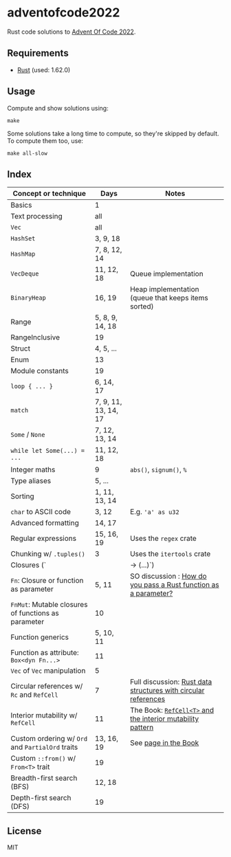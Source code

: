 # adventofcode2022

Rust code solutions to [Advent Of Code 2022](https://adventofcode.com/2022/).

## Requirements

* [Rust](https://www.rust-lang.org/) (used: 1.62.0)

## Usage

Compute and show solutions using:

```
make
```

Some solutions take a long time to compute, so they're skipped by default. To compute them too, use:

```
make all-slow
```

## Index

| Concept or technique | Days | Notes |
|---|---|---|
| Basics | 1 | |
| Text processing | all | |
| `Vec` | all | |
| `HashSet` | 3, 9, 18 | |
| `HashMap` | 7, 8, 12, 14 | |
| `VecDeque` | 11, 12, 18 | Queue implementation |
| `BinaryHeap` | 16, 19 | Heap implementation (queue that keeps items sorted) |
| Range | 5, 8, 9, 14, 18 | |
| RangeInclusive | 19 | |
| Struct | 4, 5, ... | |
| Enum | 13 | |
| Module constants | 19 | |
| `loop { ... } ` | 6, 14, 17 | |
| `match` | 7, 9, 11, 13, 14, 17 | |
| `Some` / `None` | 7, 12, 13, 14 | |
| `while let Some(...) = ...` | 11, 12, 18 | |
| Integer maths | 9 | `abs()`, `signum()`, `%` |
| Type aliases | 5, ... | |
| Sorting | 1, 11, 13, 14 | |
| `char` to ASCII code | 3, 12 | E.g. `'a' as u32` |
| Advanced formatting | 14, 17 | |
| Regular expressions | 15, 16, 19 | Uses the `regex` crate |
| Chunking w/ `.tuples()` | 3 | Uses the `itertools` crate |
| Closures (`|| -> (...)`) | 10 | |
| `Fn`: Closure or function as parameter | 5, 11 | SO discussion : [How do you pass a Rust function as a parameter?](https://stackoverflow.com/questions/36390665/how-do-you-pass-a-rust-function-as-a-parameter) |
| `FnMut`: Mutable closures of functions as parameter | 10 | |
| Function generics | 5, 10, 11 | |
| Function as attribute: `Box<dyn Fn...>` | 11 | |
| `Vec` of `Vec` manipulation | 5 | |
| Circular references w/ `Rc` and `RefCell` | 7 | Full discussion: [Rust data structures with circular references](https://eli.thegreenplace.net/2021/rust-data-structures-with-circular-references/) |
| Interior mutability w/ `RefCell` | 11 | The Book: [`RefCell<T>` and the interior mutability pattern](https://doc.rust-lang.org/book/ch15-05-interior-mutability.html) |
| Custom ordering w/ `Ord` and `PartialOrd` traits | 13, 16, 19 | See [page in the Book](https://doc.rust-lang.org/stable/book/appendix-03-derivable-traits.html#partialord-and-ord-for-ordering-comparisons) | 
| Custom `::from()` w/ `From<T>` trait | 19 | |
| Breadth-first search (BFS) | 12, 18 | |
| Depth-first search (DFS) | 19 | |

## License

MIT
